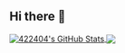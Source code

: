 ## Hi there 👋
<a href="https://github.com/422404">
  <img align="center" src="https://github-readme-stats.vercel.app/api?username=asadzia&show_icons=true&line_height=40&count_private=true&theme=dark" alt="422404's GitHub Stats" />
</a>

<a href="https://github.com/422404">
  <img align="center" src="https://github-readme-stats.vercel.app/api/top-langs/?username=asadzia&&hide=cmake&langs_count=5&line_height=35&theme=dark" />
</a>

<!--
**asadzia/asadzia** is a ✨ _special_ ✨ repository because its `README.md` (this file) appears on your GitHub profile.

Here are some ideas to get you started:

- 🔭 I’m currently working on ...
- 🌱 I’m currently learning ...
- 👯 I’m looking to collaborate on ...
- 🤔 I’m looking for help with ...
- 💬 Ask me about ...
- 📫 How to reach me: ...
- 😄 Pronouns: ...
- ⚡ Fun fact: ...
-->
